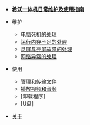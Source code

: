- [**希沃一体机日常维护及使用指南**](/)

- 维护
  - [电脑死机的处理](./maintennance/电脑死机的处理/电脑死机的处理.md)
  - [运行内存不足的处理](./maintennance/运行内存不足的处理/运行内存不足的处理.md)
  - [息屏与亮屏故障的处理](./maintennance/息屏与亮屏故障的处理/息屏与亮屏故障的处理.md)
  - [网络异常的处理](./maintennance/网络异常的处理/网络异常的处理.md)

- 使用
  - [管理和传输文件](./usage/管理和传输文件/管理和传输文件.md)
  - [播放视频和音频](./usage/播放视频和音频/播放视频和音频.md)
  - [卸载程序]
  - [U盘]

- [关于](./about.md)